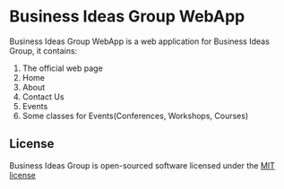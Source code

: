 # Business Ideas Group WebApp

Business Ideas Group WebApp is a web application for Business Ideas Group, it contains:

1. The official web page
  1. Home
  2. About
  3. Contact Us
  4. Events
2. Some classes for Events(Conferences, Workshops, Courses)

## License

Business Ideas Group is open-sourced software licensed under the [MIT license](http://opensource.org/licenses/MIT)
